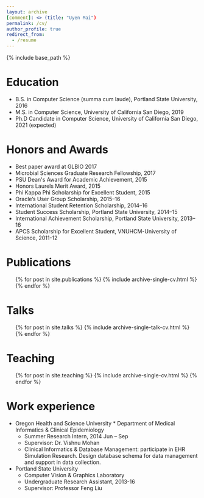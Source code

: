 ```yaml
---
layout: archive
[comment]: <> (title: "Uyen Mai")
permalink: /cv/
author_profile: true
redirect_from:
  - /resume
---
```


{% include base_path %}

Education
=========
* B.S. in Computer Science (summa cum laude), Portland State University, 2016
* M.S. in Computer Science, University of California San Diego, 2019
* Ph.D Candidate in Computer Science, University of California San Diego, 2021 (expected)

Honors and Awards
=========
* Best paper award at GLBIO 2017
* Microbial Sciences Graduate Research Fellowship, 2017
* PSU Dean's Award for Academic Achievement, 2015
* Honors Laurels Merit Award, 2015
* Phi Kappa Phi Scholarship for Excellent Student, 2015
* Oracle’s User Group Scholarship, 2015–16
* International Student Retention Scholarship, 2014–16
* Student Success Scholarship, Portland State University, 2014–15
* International Achievement Scholarship, Portland State University, 2013–16
* APCS Scholarship for Excellent Student, VNUHCM-University of Science, 2011-12

Publications
=========
  <ul>{% for post in site.publications %}
    {% include archive-single-cv.html %}
  {% endfor %}</ul>
  
Talks
=========
  <ul>{% for post in site.talks %}
    {% include archive-single-talk-cv.html %}
  {% endfor %}</ul>
  
Teaching
=========
  <ul>{% for post in site.teaching %}
    {% include archive-single-cv.html %}
  {% endfor %}</ul>

Work experience
=========
* Oregon Health and Science University
	  * Department of Medical Informatics & Clinical Epidemiology
    * Summer Research Intern, 2014 Jun – Sep
    * Supervisor: Dr. Vishnu Mohan
    * Clinical Informatics & Database Management: participate in EHR Simulation Research. Design database schema for data management and support in data collection. 
* Portland State University
    * Computer Vision & Graphics Laboratory
    * Undergraduate Research Assistant, 2013-16
    * Supervisor: Professor Feng Liu  
